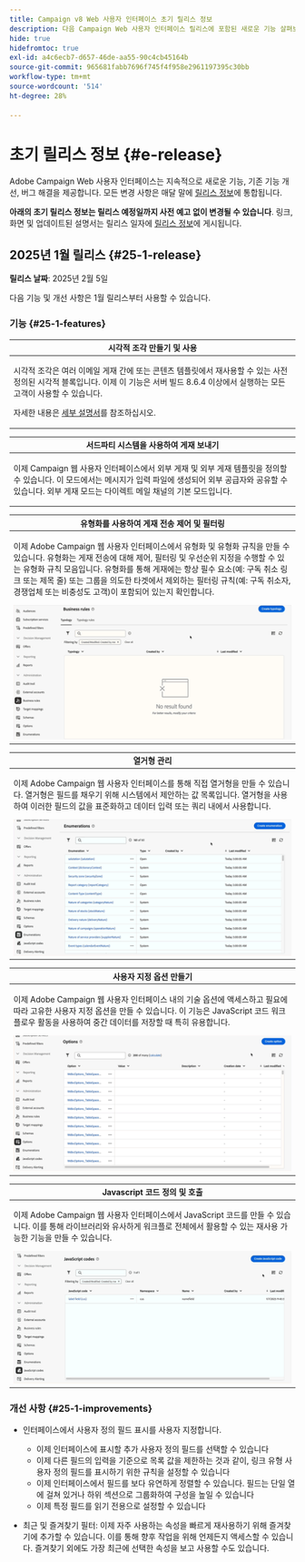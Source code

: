 ```yaml
---
title: Campaign v8 Web 사용자 인터페이스 초기 릴리스 정보
description: 다음 Campaign Web 사용자 인터페이스 릴리스에 포함된 새로운 기능 살펴보기
hide: true
hidefromtoc: true
exl-id: a4c6ecb7-d657-46de-aa55-90c4cb45164b
source-git-commit: 965681fabb7696f745f4f958e2961197395c30bb
workflow-type: tm+mt
source-wordcount: '514'
ht-degree: 28%

---
```


# 초기 릴리스 정보 {#e-release}

Adobe Campaign Web 사용자 인터페이스는 지속적으로 새로운 기능, 기존 기능 개선, 버그 해결을 제공합니다. 모든 변경 사항은 매달 말에 [릴리스 정보](release-notes.md)에 통합됩니다.

**아래의 초기 릴리스 정보는 릴리스 예정일까지 사전 예고 없이 변경될 수 있습니다**. 링크, 화면 및 업데이트된 설명서는 릴리스 일자에 [릴리스 정보](release-notes.md)에 게시됩니다.

## 2025년 1월 릴리스 {#25-1-release}

**릴리스 날짜**: 2025년 2월 5일

다음 기능 및 개선 사항은 1월 릴리스부터 사용할 수 있습니다.

### 기능 {#25-1-features}


<table>
<thead>
<tr>
<th><strong>시각적 조각 만들기 및 사용</strong><br/></th>
</tr>
</thead>
<tbody>
<tr>
<td>
<p>시각적 조각은 여러 이메일 게재 간에 또는 콘텐츠 템플릿에서 재사용할 수 있는 사전 정의된 시각적 블록입니다. 이제 이 기능은 서버 빌드 8.6.4 이상에서 실행하는 모든 고객이 사용할 수 있습니다.</p>
<p>자세한 내용은 <a href="../content/use-visual-fragments.md">세부 설명서</a>를 참조하십시오.</p>
</td>
</tr>
</tbody>
</table>

<table>
<thead>
<tr>
<th><strong>서드파티 시스템을 사용하여 게재 보내기</strong><br/></th>
</tr>
</thead>
<tbody>
<tr>
<td>
<p>이제 Campaign 웹 사용자 인터페이스에서 외부 게재 및 외부 게재 템플릿을 정의할 수 있습니다. 이 모드에서는 메시지가 입력 파일에 생성되어 외부 공급자와 공유할 수 있습니다. 외부 게재 모드는 다이렉트 메일 채널의 기본 모드입니다.</p>
</td>
</tr>
</tbody>
</table>

<table>
<thead>
<tr>
<th><strong>유형화를 사용하여 게재 전송 제어 및 필터링</strong><br/></th>
</tr>
</thead>
<tbody>
<tr>
<td>
<p>이제 Adobe Campaign 웹 사용자 인터페이스에서 유형화 및 유형화 규칙을 만들 수 있습니다. 유형화는 게재 전송에 대해 제어, 필터링 및 우선순위 지정을 수행할 수 있는 유형화 규칙 모음입니다. 유형화를 통해 게재에는 항상 필수 요소(예: 구독 취소 링크 또는 제목 줄) 또는 그룹을 의도한 타겟에서 제외하는 필터링 규칙(예: 구독 취소자, 경쟁업체 또는 비충성도 고객)이 포함되어 있는지 확인합니다.</p>
<img src="assets/do-not-localize/typology.gif">
<!--p>For more information, refer to the <a href="../administration/external-account.md">detailed documentation</a>.</p-->
</td>
</tr>
</tbody>
</table>

<table>
<thead>
<tr>
<th><strong>열거형 관리</strong><br/></th>
</tr>
</thead>
<tbody>
<tr>
<td>
<p>이제 Adobe Campaign 웹 사용자 인터페이스를 통해 직접 열거형을 만들 수 있습니다. 열거형은 필드를 채우기 위해 시스템에서 제안하는 값 목록입니다. 열거형을 사용하여 이러한 필드의 값을 표준화하고 데이터 입력 또는 쿼리 내에서 사용합니다.</p>
<img src="assets/do-not-localize/enumerations.gif">
<!--p>For more information, refer to the <a href="../administration/external-account.md">detailed documentation</a>.</p-->
</td>
</tr>
</tbody>
</table>

<table>
<thead>
<tr>
<th><strong>사용자 지정 옵션 만들기</strong><br/></th>
</tr>
</thead>
<tbody>
<tr>
<td>
<p>이제 Adobe Campaign 웹 사용자 인터페이스 내의 기술 옵션에 액세스하고 필요에 따라 고유한 사용자 지정 옵션을 만들 수 있습니다. 이 기능은 JavaScript 코드 워크플로우 활동을 사용하여 중간 데이터를 저장할 때 특히 유용합니다.</p>
<img src="assets/do-not-localize/options.gif">
<!--p>For more information, refer to the <a href="../administration/external-account.md">detailed documentation</a>.</p-->
</td>
</tr>
</tbody>
</table>


<table>
<thead>
<tr>
<th><strong>Javascript 코드 정의 및 호출</strong><br/></th>
</tr>
</thead>
<tbody>
<tr>
<td>
<p>이제 Adobe Campaign 웹 사용자 인터페이스에서 JavaScript 코드를 만들 수 있습니다. 이를 통해 라이브러리와 유사하게 워크플로 전체에서 활용할 수 있는 재사용 가능한 기능을 만들 수 있습니다.</p>
<img src="assets/do-not-localize/javascript.gif">
<!--p>For more information, refer to the <a href="../administration/external-account.md">detailed documentation</a>.</p-->
</td>
</tr>
</tbody>
</table>

### 개선 사항 {#25-1-improvements}

* 인터페이스에서 사용자 정의 필드 표시를 사용자 지정합니다.

   * 이제 인터페이스에 표시할 추가 사용자 정의 필드를 선택할 수 있습니다
   * 이제 다른 필드의 입력을 기준으로 목록 값을 제한하는 것과 같이, 링크 유형 사용자 정의 필드를 표시하기 위한 규칙을 설정할 수 있습니다
   * 이제 인터페이스에서 필드를 보다 유연하게 정렬할 수 있습니다. 필드는 단일 열에 걸쳐 있거나 하위 섹션으로 그룹화하여 구성을 높일 수 있습니다
   * 이제 특정 필드를 읽기 전용으로 설정할 수 있습니다

* 최근 및 즐겨찾기 필터: 이제 자주 사용하는 속성을 빠르게 재사용하기 위해 즐겨찾기에 추가할 수 있습니다. 이를 통해 향후 작업을 위해 언제든지 액세스할 수 있습니다. 즐겨찾기 외에도 가장 최근에 선택한 속성을 보고 사용할 수도 있습니다.



